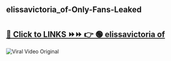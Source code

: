 
 ## elissavictoria_of-Only-Fans-Leaked

# <h2><a href="https://clipsfans.com/elissavictoria_of&ref=git">🔗 Click to LINKS ⏩⏩ 👉 🟢 elissavictoria of </a></h2>

<a href="https://clipsfans.com/elissavictoria_of&ref=git" rel="nofollow" data-target="animated-image.originalLink"><img src="https://i.ibb.co.com/xMMVF88/686577567.gif" alt="Viral Video Original" style="max-width: 100%; display: inline-block;" data-target="animated-image.originalImage"></a>
